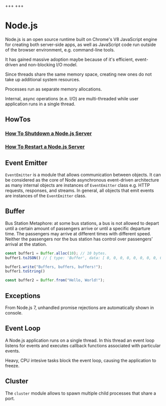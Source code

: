 +++
+++

# Node.js

Node.js is an open source runtime built on Chrome's V8 JavaScript engine for creating both server-side apps, as well as JavaScript code run outside of the browser environment, e.g. command-line tools.

It has gained massive adoption maybe because of it's efficient, event-driven and non-blocking I/O model.

Since threads share the same memory space, creating new ones do not take up additional system resources.

Processes run as separate memory allocations.

Internal, async operations (e.e. I/O) are multi-threaded while user application runs in a single thread.

## HowTos

### [How To Shutdown a Node.js Server](@/programming/nodejs/howtos/howto-shutdown-nodejs-server.md)

### [How To Restart a Node.js Server](@/programming/nodejs/howtos/howto-restart-nodejs-server.md)

## Event Emitter

`EventEmitter` is a module that allows communication between objects. It can be
considered as the core of Node asynchronous event-driven architecture as many
internal objects are instances of `EventEmitter` class e.g. HTTP requests,
responses, and streams. In general, all objects that emit events are instances
of the `EventEmitter` class.

## Buffer

Bus Station Metaphore: at some bus stations, a bus is not allowed to depart until a certain amount of passengers arrive or until a specific departure time. The passengers may arrive at different times with different speed. Neither the passengers nor the bus station has control over passengers’ arrival at the station.

```js
const buffer1 = Buffer.alloc(10); // 10 bytes.
buffer1.toJSON() // { type: 'Buffer', data: [ 0, 0, 0, 0, 0, 0, 0, 0, 0, 0 ] }

buffer1.write("Buffers, buffers, buffers!");
buffer1.toString()

const buffer2 = Buffer.from("Hello, World!");
```

## Exceptions

From Node.js 7, unhandled promise rejections are automatically shown in console.

## Event Loop

A Node.js application runs on a single thread. In this thread an event loop listens for events and executes callback functions associated with particular events.

Heavy, CPU intesive tasks block the event loop, causing the application to freeze.

## Cluster

The `cluster` module allows to spawn multiple child processes that share a port.